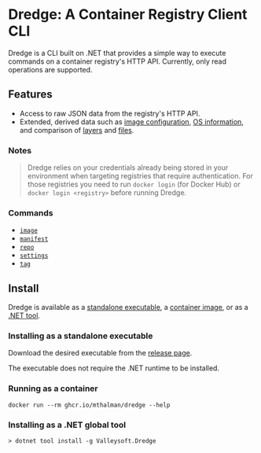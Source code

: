 # Dredge: A Container Registry Client CLI

Dredge is a CLI built on .NET that provides a simple way to execute commands on a container registry's HTTP API. Currently, only read operations are supported.

## Features

* Access to raw JSON data from the registry's HTTP API.
* Extended, derived data such as [image configuration](docs/images.md#inspect-image-configuration), [OS information](docs/images.md#image-os-information), and comparison of [layers](docs/images.md#compare-image-layers) and [files](docs/images.md#compare-image-files).

### Notes

> Dredge relies on your credentials already being stored in your environment when targeting registries that require authentication. For those registries you need to run `docker login` (for Docker Hub) or `docker login <registry>` before running Dredge.

### Commands

* [`image`](docs/images.md)
* [`manifest`](docs/manifests.md)
* [`repo`](docs/repositories.md)
* [`settings`](docs/settings.md)
* [`tag`](docs/tags.md)

## Install

Dredge is available as a [standalone executable](#installing-as-a-standalone-executable), a [container image](#running-as-a-container), or as a [.NET tool](#installing-as-a-net-global-tool).

### Installing as a standalone executable

Download the desired executable from the [release page](https://github.com/mthalman/dredge/releases).

The executable does not require the .NET runtime to be installed.

### Running as a container

```shell
docker run --rm ghcr.io/mthalman/dredge --help
```

### Installing as a .NET global tool

```console
> dotnet tool install -g Valleysoft.Dredge
```
